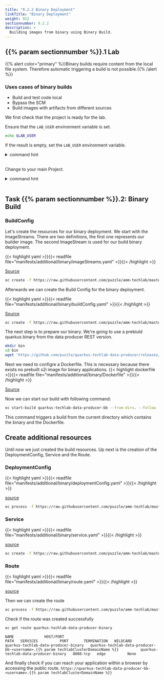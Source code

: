 ```yaml
---
title: "9.2.2 Binary Deployment"
linkTitle: "Binary Deployment"
weight: 922
sectionnumber: 9.2.2
description: >
  Building images from binary using Binary Build.
---
```



## {{% param sectionnumber %}}.1 Lab


<!-- ## TODO Lab
* [x] DeploymentConfig, Service, Route auch noch via oc apply erstellen und dann entsprechend die App aufrufen
* [ ] Hinweis eigenes Build Image verwenden, falls in ext. privater Registry -> Proxy Einstellungen
 -->

{{% alert  color="primary" %}}Binary builds require content from the local file system. Therefore automatic triggering a build is not possible.{{% /alert %}}


### Uses cases of binary builds

* Build and test code local
* Bypass the SCM
* Build images with artifacts from different sources


We first check that the project is ready for the lab.

Ensure that the `LAB_USER` environment variable is set.

```bash
echo $LAB_USER
```

If the result is empty, set the `LAB_USER` environment variable.

<details><summary>command hint</summary>

```bash
export LAB_USER=<username>
```

</details><br/>


Change to your main Project.

<details><summary>command hint</summary>

```bash
oc project $LAB_USER-build-types
```

</details><br/>

## Task {{% param sectionnumber %}}.2: Binary Build

### BuildConfig

Let's create the resources for our binary deployment. We start with the ImageStreams. There are two definitions, the first one represents our builder image. The second ImageStream is used for our build binary deployment.

{{< highlight yaml >}}{{< readfile file="manifests/additional/binary/imageStreams.yaml" >}}{{< /highlight >}}

[Source](https://raw.githubusercontent.com/puzzle/amm-techlab/master/manifests/additional/binary/imageStreams.yaml)

```BASH
oc create -f https://raw.githubusercontent.com/puzzle/amm-techlab/master/manifests/additional/binary/imageStreams.yaml
```

Afterwards we can create the Build Config for the binary deployment.

{{< highlight yaml >}}{{< readfile file="manifests/additional/binary/buildConfig.yaml" >}}{{< /highlight >}}

[Source](https://raw.githubusercontent.com/puzzle/amm-techlab/master/manifests/additional/binary/buildConfig.yaml)

```BASH
oc create -f https://raw.githubusercontent.com/puzzle/amm-techlab/master/manifests/additional/binary/buildConfig.yaml
```


The next step is to prepare our binary. We're going to use a prebiuld quarkus binary from the data producer REST version.

```BASH
mkdir bin
cd bin
wget 'https://github.com/puzzle/quarkus-techlab-data-producer/releases/download/1.1.0-rest/application'
```


Next we need to configre a Dockerfile. This is necessary because there exists no prebuilt s2i image for binary applications.
{{< highlight dockerfile >}}{{< readfile file="manifests/additional/binary/Dockerfile" >}}{{< /highlight >}}

[Source](https://raw.githubusercontent.com/puzzle/amm-techlab/master/manifests/additional/binary/Dockerfile)



Now we can start our build with following command:

```BASH
oc start-build quarkus-techlab-data-producer-bb --from-dir=. --follow
```

This command triggers a build from the current directory which contains the binary and the Dockerfile.




## Create additional resources

Until now we just created the build resources. Up next is the creation of the DeploymentConfig, Service and the Route.


### DeploymentConfig

{{< highlight yaml >}}{{< readfile file="manifests/additional/binary/deploymentConfig.yaml" >}}{{< /highlight >}}

[source](https://raw.githubusercontent.com/puzzle/amm-techlab/master/manifests/additional/binary/deploymentConfig.yaml)

```BASH
oc process -f https://raw.githubusercontent.com/puzzle/amm-techlab/master/manifests/additional/binary/deploymentConfig.yaml -p PROJECT_NAME=$PROJECT_NAME | oc apply -f -
```


### Service

{{< highlight yaml >}}{{< readfile file="manifests/additional/binary/service.yaml" >}}{{< /highlight >}}

[source](https://raw.githubusercontent.com/puzzle/amm-techlab/master/manifests/additional/binary/service.yaml)

```BASH
oc create -f https://raw.githubusercontent.com/puzzle/amm-techlab/master/manifests/additional/binary/service.yaml
```


### Route

{{< highlight yaml >}}{{< readfile file="manifests/additional/binary/route.yaml" >}}{{< /highlight >}}

[source](https://raw.githubusercontent.com/puzzle/amm-techlab/master/manifests/additional/binary/route.yaml)

Then we can create the route

```bash
oc process -f https://raw.githubusercontent.com/puzzle/amm-techlab/master/manifests/additional/binary/route.yaml -p HOSTNAME=quarkus-techlab-data-producer-bb-$USER_NAME.{{% param techlabClusterDomainName %}} | oc apply -f -
```

Check if the route was created successfully

```BASH
oc get route quarkus-techlab-data-producer-binary
```


```
NAME              HOST/PORT                                          PATH   SERVICES          PORT       TERMINATION   WILDCARD
quarkus-techlab-data-producer-binary   quarkus-techlab-data-producer-bb-<username>.{{% param techlabClusterDomainName %}}          quarkus-techlab-data-producer-binary   8080-tcp   edge          None
```

And finally check if you can reach your application within a browser by accessing the public route. `https://quarkus-techlab-data-producer-bb-<username>.{{% param techlabClusterDomainName %}}`

